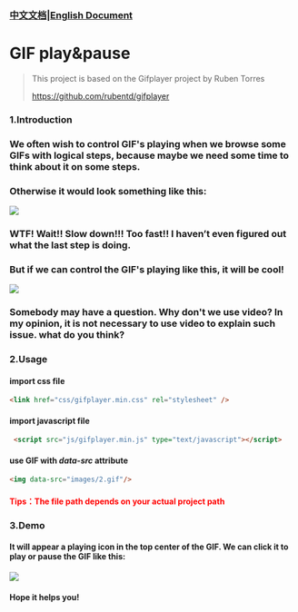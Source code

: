 ### [中文文档](https://github.com/sherlonWang/gifplayer)|[English Document](https://github.com/sherlonWang/gifplayer/blob/master/README_EN.md)

# GIF play&pause

> This project is based on the Gifplayer project by Ruben Torres
>
> <https://github.com/rubentd/gifplayer>

### 1.Introduction

### We often wish to control GIF's playing when we browse some GIFs with logical steps, because maybe we need some time to think about it on some steps.

### Otherwise it would look something like this:

![](https://ws1.sinaimg.cn/large/007GlEtugy1g3i996iurlg30go0csqck.gif)

### WTF! Wait!! Slow down!!! Too fast!! I haven’t even figured out what the last step is doing.

### But if we can control the GIF's playing like this, it will be cool!

![](https://ws1.sinaimg.cn/large/007GlEtuly1g3hh2g4tocg30le0gdtm9.gif)

### Somebody may have a  question. Why don't we use video? In my opinion, it is not necessary to use video to explain such issue. what do you think?

### 2.Usage

#### import css file

```html
<link href="css/gifplayer.min.css" rel="stylesheet" />
```

#### import javascript file

```html
 <script src="js/gifplayer.min.js" type="text/javascript"></script>
```

#### use GIF with *data-src* attribute

```html
<img data-src="images/2.gif"/>
```

#### <font color = red>Tips：The file path depends on your actual project path</font>

### 3.Demo

#### It will appear a playing icon in the top center of the GIF. We can click it to play or pause the GIF like this:

![](https://ws1.sinaimg.cn/large/007GlEtuly1g3hh27ct35g30ci05in8q.gif)

#### Hope it helps you!